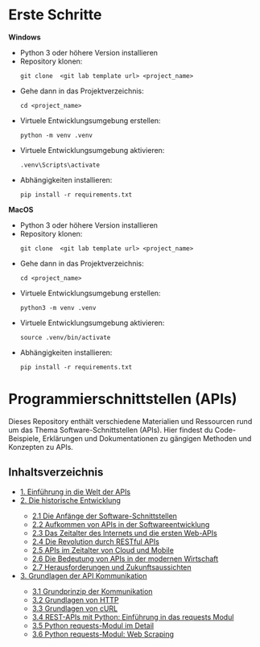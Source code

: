 # Erste Schritte

**Windows**

- Python 3 oder höhere Version installieren
- Repository klonen:
  ```
  git clone  <git lab template url> <project_name>
  ```
- Gehe dann in das Projektverzeichnis:
  ```
  cd <project_name>
  ```
- Virtuele Entwicklungsumgebung erstellen:
  ```
  python -m venv .venv
  ```
- Virtuele Entwicklungsumgebung aktivieren:
  ```
  .venv\Scripts\activate  
  ```
- Abhängigkeiten installieren:
  ```
  pip install -r requirements.txt
  ```

**MacOS**

- Python 3 oder höhere Version installieren
- Repository klonen:
  ```
  git clone  <git lab template url> <project_name>
  ```
- Gehe dann in das Projektverzeichnis:
  ```
  cd <project_name>
  ```
- Virtuele Entwicklungsumgebung erstellen:
  ```
  python3 -m venv .venv
  ```
- Virtuele Entwicklungsumgebung aktivieren:
  ```
  source .venv/bin/activate 
  ```
- Abhängigkeiten installieren:
  ```
  pip install -r requirements.txt
  ```

# Programmierschnittstellen (APIs)

Dieses Repository enthält verschiedene Materialien und Ressourcen rund um das Thema Software-Schnittstellen (APIs).
Hier findest du Code-Beispiele, Erklärungen und Dokumentationen zu gängigen Methoden und Konzepten zu APIs.

## Inhaltsverzeichnis

<ul>
    <li>
      <a href="lecture_notes/Einführung_in_die_Welt_der_APIs.ipynb">1. Einführung in die Welt der APIs</a>
    </li>
    <li>
      <a href="lecture_notes/Die_historische_Entwicklung.ipynb">2. Die historische Entwicklung</a>
    </li>
    <ul>
      <li>
        <a href="lecture_notes/Die_Anfänge_der_Software_Schnittstellen.ipynb">2.1 Die Anfänge der Software-Schnittstellen </a>
      </li>
      <li>
        <a href="lecture_notes/Aufkommen_von_APIs_in_der_Softwareentwicklung.ipynb">2.2 Aufkommen von APIs in der Softwareentwicklung</a>
      </li>
      <li>
        <a href="lecture_notes/Das_Zeitalter_des_Internets_und_die_ersten_Web-APIs.ipynb">2.3 Das Zeitalter des Internets und die ersten Web-APIs</a>
      </li>
      <li>
        <a href="lecture_notes/Die_Revolution_durch_RESTful_APIs.ipynb">2.4 Die Revolution durch RESTful APIs</a>
      </li>
      <li>
        <a href="lecture_notes/APIs_im_Zeitalter_von_Cloud_und_Mobile.ipynb">2.5 APIs im Zeitalter von Cloud und Mobile</a>
      </li>
      <li>
        <a href="lecture_notes/Die_Bedeutung_von_APIs_in_der_modernen_Wirtschaft.ipynb">2.6 Die Bedeutung von APIs in der modernen Wirtschaft</a>
      </li>
      <li>
        <a href="lecture_notes/Herausforderungen_und_Zukunftsaussichten.ipynb">2.7 Herausforderungen und Zukunftsaussichten</a>
      </li>
    </ul>
    <li>
      <a href="lecture_notes/Grundlagen_der_API_Kommunikation.ipynb">3. Grundlagen der API Kommunikation</a>
    </li>
    <ul>
      <li>
        <a href="lecture_notes/Grundprinzip_der_Kommunikation.ipynb">3.1 Grundprinzip der Kommunikation</a>
      </li>
      <li>
        <a href="lecture_notes/Grundlagen_von_HTTP.ipynb">3.2 Grundlagen von HTTP</a>
      </li>
      <li>
        <a href="lecture_notes/Grundlagen_cURL.ipynb">3.3 Grundlagen von cURL</a>
      </li>
      <li>
        <a href="lecture_notes/REST_APIs_mit_Python_Einführung_in_das_requests_Modul.ipynb">3.4 REST-APIs mit Python: Einführung in das requests Modul</a>
      </li>
      <li>
        <a href="lecture_notes/Python_requests_Modul_im_Detail.ipynb">3.5 Python requests-Modul im Detail</a>
      </li>
        <li>
        <a href="lecture_notes/Python_requests_Modul_Web_Scraping.ipynb">3.6 Python requests-Modul: Web Scraping</a>
      </li>
    </ul>
</ul>


